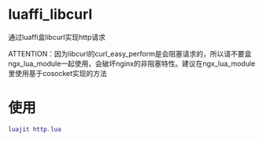 luaffi_libcurl
==============
通过luaffi盒libcurl实现http请求

ATTENTION：因为libcurl的curl_easy_perform是会阻塞请求的，所以请不要盒ngx_lua_module一起使用，会破坏nginx的非阻塞特性。建议在ngx_lua_module里使用基于cosocket实现的方法

使用
====
```lua
luajit http.lua
```

